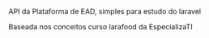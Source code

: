 API da Plataforma de EAD, simples para estudo do laravel 

Baseada nos conceitos curso larafood da EspecializaTI
